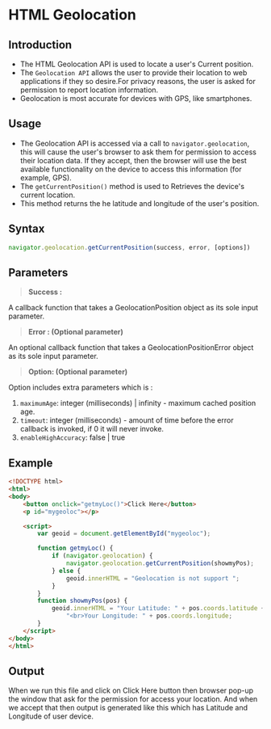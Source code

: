 # HTML Geolocation

## Introduction

- The HTML Geolocation API is used to locate a user&#39;s Current position.
- The `Geolocation API` allows the user to provide their location to web applications if they so desire.For privacy reasons, the user is asked for permission to report location information.
- Geolocation is most accurate for devices with GPS, like smartphones.

## Usage

- The Geolocation API is accessed via a call to `navigator.geolocation`, this will cause the user&#39;s browser to ask them for permission to access their location data. If they accept, then the browser will use the best available functionality on the device to access this information (for example, GPS).
- The `getCurrentPosition()` method is used to Retrieves the device&#39;s current location.
- This method returns the he latitude and longitude of the user&#39;s position.

## Syntax

```javascript 
navigator.geolocation.getCurrentPosition(success, error, [options])
```

## Parameters

>**Success :**

A callback function that takes a GeolocationPosition object as its sole input
parameter.

>**Error : (Optional parameter)**

An optional callback function that takes a GeolocationPositionError object as its sole input parameter.

>**Option: (Optional parameter)**

Option includes extra parameters which is :

1. `maximumAge`: integer (milliseconds) | infinity - maximum cached position age.
1. `timeout`: integer (milliseconds) - amount of time before the error callback is invoked, if 0 it will never invoke.
2. `enableHighAccuracy`: false | true

## Example
``` html
<!DOCTYPE html>
<html>
<body>
    <button onclick="getmyLoc()">Click Here</button>
    <p id="mygeoloc"></p>

    <script>
        var geoid = document.getElementById("mygeoloc");

        function getmyLoc() {
            if (navigator.geolocation) {
                navigator.geolocation.getCurrentPosition(showmyPos);
            } else {
                geoid.innerHTML = "Geolocation is not support ";
            }
        }
        function showmyPos(pos) {
            geoid.innerHTML = "Your Latitude: " + pos.coords.latitude +
                "<br>Your Longitude: " + pos.coords.longitude;
        }
    </script>
</body>
</html>

```
## Output
When we run this file and click on Click Here button then browser pop-up the window that ask for the permission for access your location.
And when we accept that then output is generated like this which has Latitude and Longitude of user device.
